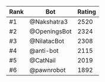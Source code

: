 Rank|Bot|Rating
---|---|---
#1|@Nakshatra3|2520
#2|@OpeningsBot|2324
#3|@NilatacBot|2308
#4|@anti-bot|2115
#5|@CatNail|2019
#6|@pawnrobot|1892
